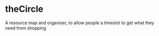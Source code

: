 # theCircle
A resource map and organiser, to allow people a timeslot to get what they need from shopping
